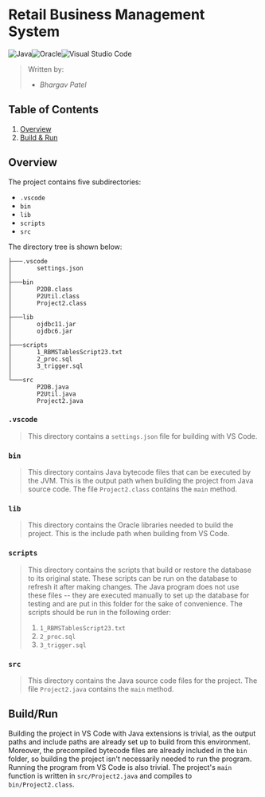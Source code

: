 # Retail Business Management System
![Java](https://img.shields.io/badge/java-%23ED8B00.svg?style=flat-square&logo=openjdk&logoColor=white)![Oracle](https://img.shields.io/badge/Oracle-F80000?style=flat-square&logo=oracle&logoColor=white)![Visual Studio Code](https://img.shields.io/badge/Visual%20Studio%20Code-0078d7.svg?style=flat-square&logo=visual-studio-code&logoColor=white)
>Written by:
>- _Bhargav Patel_
## Table of Contents
1. [Overview](#overview)
2. [Build & Run](#buildrun)
## Overview
The project contains five subdirectories:
- `.vscode`
- `bin`
- `lib`
- `scripts`
- `src`

The directory tree is shown below: 
```
├───.vscode
│       settings.json
│
├───bin
│       P2DB.class
│       P2Util.class
│       Project2.class
│
├───lib
│       ojdbc11.jar
│       ojdbc6.jar
│
├───scripts
│       1_RBMSTablesScript23.txt
│       2_proc.sql
│       3_trigger.sql
│
└───src
        P2DB.java
        P2Util.java
        Project2.java
```
### `.vscode`
>This directory contains a `settings.json` file for building with VS Code.

### `bin`
>This directory contains Java bytecode files that can be executed by the JVM. 
>This is the output path when building the project from Java source code.
>The file `Project2.class` contains the `main` method.

### `lib`
>This directory contains the Oracle libraries needed to build the project.
>This is the include path when building from VS Code.

### `scripts`
>This directory contains the scripts that build or restore the database to its original state.
>These scripts can be run on the database to refresh it after making changes.
>The Java program does not use these files -- they are executed manually to set up the database for testing and are put in this folder for the sake of convenience.
>The scripts should be run in the following order:
>1. `1_RBMSTablesScript23.txt`
>2. `2_proc.sql`
>3. `3_trigger.sql`

### `src`
>This directory contains the Java source code files for the project.
>The file `Project2.java` contains the `main` method.
## Build/Run
Building the project in VS Code with Java extensions is trivial, as the output paths and include paths are already set up to build from this environment.
Moreover, the precompiled bytecode files are already included in the `bin` folder, so building the project isn't necessarily needed to run the program.
Running the program from VS Code is also trivial. The project's `main` function is written in `src/Project2.java` and compiles to `bin/Project2.class`.




